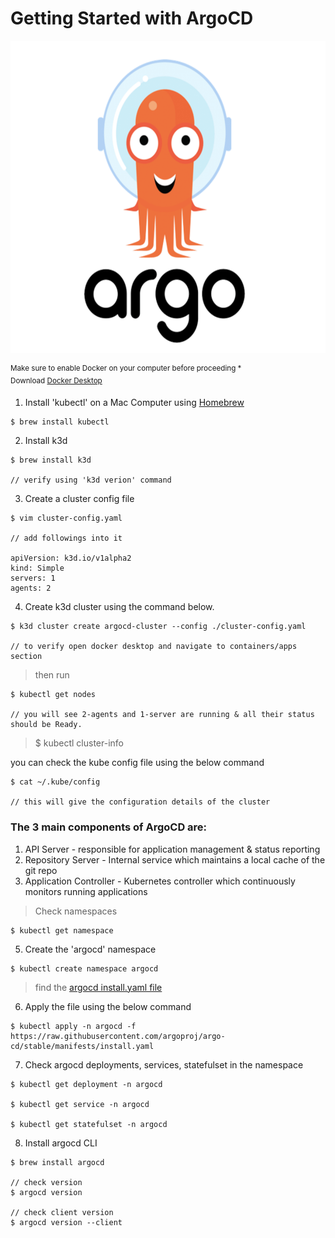 # Getting Started with ArgoCD

<img src="./argocd.png" width="600" height="500" />

<sup>Make sure to enable Docker on your computer before proceeding * <br/>
Download [Docker Desktop](https://www.docker.com/products/docker-desktop/)
</sup>

1. Install 'kubectl' on a Mac Computer using [Homebrew](https://brew.sh/)
```
$ brew install kubectl
```

2. Install k3d
```
$ brew install k3d

// verify using 'k3d verion' command
```

3. Create a cluster config file
```
$ vim cluster-config.yaml

// add followings into it

apiVersion: k3d.io/v1alpha2
kind: Simple
servers: 1
agents: 2
```

4. Create k3d cluster using the command below.
```
$ k3d cluster create argocd-cluster --config ./cluster-config.yaml

// to verify open docker desktop and navigate to containers/apps section
```

> then run 
```
$ kubectl get nodes

// you will see 2-agents and 1-server are running & all their status should be Ready.
```

> $ kubectl cluster-info

you can check the kube config file using the below command
```
$ cat ~/.kube/config

// this will give the configuration details of the cluster
```

### The 3 main components of ArgoCD are:
1. API Server - responsible for application management & status reporting
2. Repository Server - Internal service which maintains a local cache of the git repo
3. Application Controller - Kubernetes controller which continuously monitors running applications


> Check namespaces
```
$ kubectl get namespace
```

5. Create the 'argocd' namespace
```
$ kubectl create namespace argocd
```

> find the [argocd install.yaml file](https://raw.githubusercontent.com/argoproj/argo-cd/stable/manifests/install.yaml)


6. Apply the file using the below command
```
$ kubectl apply -n argocd -f https://raw.githubusercontent.com/argoproj/argo-cd/stable/manifests/install.yaml
```

7. Check argocd deployments, services, statefulset in the namespace
```
$ kubectl get deployment -n argocd

$ kubectl get service -n argocd

$ kubectl get statefulset -n argocd
```

8. Install argocd CLI
```
$ brew install argocd

// check version
$ argocd version

// check client version
$ argocd version --client
```










